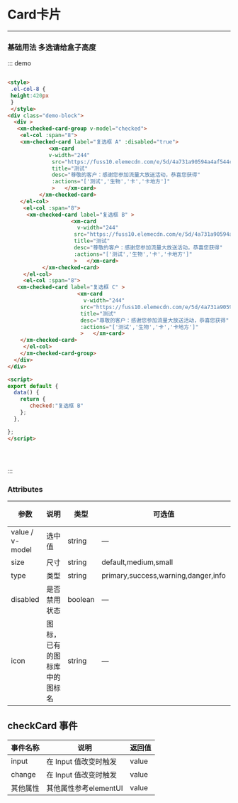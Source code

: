 <style>
 .el-col-8 {
 height:420px
 }
</style>
# Card卡片
----
### 基础用法 多选请给盒子高度
<div class="demo-block">
  <div >
   <xm-checked-card-group v-model="checked">
    <el-col :span="8">
    <xm-checked-card label="复选框 A" :disabled="true" >
             <xm-card
              v-width="244"
              src="https://fuss10.elemecdn.com/e/5d/4a731a90594a4af544c0c25941171jpeg.jpeg"
              title="测试"
              desc="尊敬的客户：感谢您参加流量大放送活动，恭喜您获得"
              :actions="['测试','生物','卡','卡地方']"
              >   </xm-card>
          </xm-checked-card>
    </el-col>
     <el-col :span="8">
      <xm-checked-card label="复选框 B" >
                    <xm-card
                      v-width="244"
                     src="https://fuss10.elemecdn.com/e/5d/4a731a90594a4af544c0c25941171jpeg.jpeg"
                     title="测试"
                     desc="尊敬的客户：感谢您参加流量大放送活动，恭喜您获得"
                     :actions="['测试','生物','卡','卡地方']"
                     >   </xm-card>
           </xm-checked-card>
     </el-col>
     <el-col :span="8" >
   <xm-checked-card label="复选框 C" >
                      <xm-card
                        v-width="244"
                       src="https://fuss10.elemecdn.com/e/5d/4a731a90594a4af544c0c25941171jpeg.jpeg"
                       title="测试"
                       desc="尊敬的客户：感谢您参加流量大放送活动，恭喜您获得"
                       :actions="['测试','生物','卡','卡地方']"
                       >   </xm-card>
    </xm-checked-card>
     </el-col>
          <el-col :span="8">
           <xm-checked-card label="复选框 Bg" >
                         <xm-card
                           v-width="244"
                          src="https://fuss10.elemecdn.com/e/5d/4a731a90594a4af544c0c25941171jpeg.jpeg"
                          title="测试"
                          desc="尊敬的客户：感谢您参加流量大放送活动，恭喜您获得"
                          :actions="['测试','生物','卡','卡地方']"
                          >   </xm-card>
                </xm-checked-card>
          </el-col>
          <el-col :span="8">
        <xm-checked-card label="复选框 Ch" >
                           <xm-card
                             v-width="244"
                            src="https://fuss10.elemecdn.com/e/5d/4a731a90594a4af544c0c25941171jpeg.jpeg"
                            title="测试"
                            desc="尊敬的客户：感谢您参加流量大放送活动，恭喜您获得"
                            :actions="['测试','生物','卡','卡地方']"
                            >   </xm-card>
         </xm-checked-card>
          </el-col>
    </xm-checked-card-group>
  </div>
</div>

<script>
export default {
  data() {
    return {
       checked:"复选框 B"
    };
  },

};
</script>





::: demo
```html

<style>
 .el-col-8 {
 height:420px
 }
 </style>
<div class="demo-block">
  <div >
   <xm-checked-card-group v-model="checked">
    <el-col :span="8">
    <xm-checked-card label="复选框 A" :disabled="true">
             <xm-card
             v-width="244"
              src="https://fuss10.elemecdn.com/e/5d/4a731a90594a4af544c0c25941171jpeg.jpeg"
              title="测试"
              desc="尊敬的客户：感谢您参加流量大放送活动，恭喜您获得"
              :actions="['测试','生物','卡','卡地方']"
              >   </xm-card>
          </xm-checked-card>
    </el-col>
     <el-col :span="8">
      <xm-checked-card label="复选框 B" >
                    <xm-card
                      v-width="244"
                     src="https://fuss10.elemecdn.com/e/5d/4a731a90594a4af544c0c25941171jpeg.jpeg"
                     title="测试"
                     desc="尊敬的客户：感谢您参加流量大放送活动，恭喜您获得"
                     :actions="['测试','生物','卡','卡地方']"
                     >   </xm-card>
           </xm-checked-card>
     </el-col>
     <el-col :span="8">
   <xm-checked-card label="复选框 C" >
                      <xm-card
                        v-width="244"
                       src="https://fuss10.elemecdn.com/e/5d/4a731a90594a4af544c0c25941171jpeg.jpeg"
                       title="测试"
                       desc="尊敬的客户：感谢您参加流量大放送活动，恭喜您获得"
                       :actions="['测试','生物','卡','卡地方']"
                       >   </xm-card>
    </xm-checked-card>
     </el-col>
    </xm-checked-card-group>
  </div>
</div>

<script>
export default {
  data() {
    return {
       checked:"复选框 B"
    };
  },

};
</script>





```
:::


### Attributes
| 参数      | 说明    | 类型      | 可选值       | 默认值   |
|---------- |-------- |---------- |-------------  |-------- |
| value / v-model     | 选中值   | string    | — | —    |
| size     | 尺寸   | string  |   default,medium,small            |    —     |
| type     | 类型   | string    |   primary,success,warning,danger,info |     —    |
| disabled  | 是否禁用状态    | boolean   | —   | false   |
| icon  | 图标，已有的图标库中的图标名 | string   |  —  |  —  |

## checkCard 事件


| 事件名称      | 说明          | 返回值  |
|---------- |-------------- |---------- |
| input | 在 Input 值改变时触发 | value |
|change   | 在 Input 值改变时触发| value |
|其他属性   | 其他属性参考elementUI | value |
